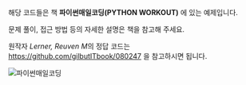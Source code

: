 해당 코드들은 책 **파이썬매일코딩(PYTHON WORKOUT)** 에 있는 예제입니다.

문제 풀이, 접근 방법 등의 자세한 설명은 책을 참고해 주세요.

원작자 *Lerner, Reuven M*의 정답 코드는 https://github.com/gilbutITbook/080247 을 참고하시면 됩니다.

![파이썬매일코딩](https://github.com/ycpiglet/PYTHON_WORKOUT/blob/main/PYTHON%20WORKOUT.jpg)
